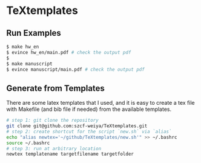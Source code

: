# TeXtemplates

## Run Examples


```bash
$ make hw_en 
$ evince hw_en/main.pdf # check the output pdf
$
$ make manuscript
$ evince manuscript/main.pdf # check the output pdf
```

## Generate from Templates

There are some latex templates that I used, and it is easy to create a tex file with Makefile (and bib file if needed) from the available templates.

```bash
# step 1: git clone the repository
git clone git@github.com:szcf-weiya/TeXtemplates.git
# step 2: create shortcut for the script `new.sh` via `alias`
echo "alias newtex='~/github/TeXtemplates/new.sh'" >> ~/.bashrc
source ~/.bashrc
# step 3: run at arbitrary location
newtex templatename targetfilename targetfolder
```


